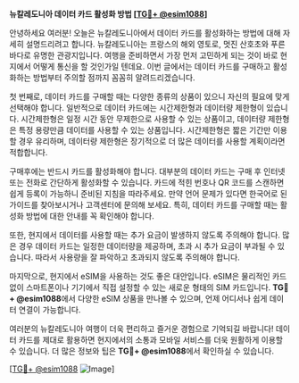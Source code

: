 **뉴칼레도니아 데이터 카드 활성화 방법 [[TG💪+ @esim1088](https://t.me/s/esim1088)]**

안녕하세요 여러분! 오늘은 뉴칼레도니아에서 데이터 카드를 활성화하는 방법에 대해 자세히 설명드리려고 합니다. 뉴칼레도니아는 프랑스의 해외 영토로, 멋진 산호초와 푸른 바다로 유명한 관광지입니다. 여행을 준비하면서 가장 먼저 고민하게 되는 것이 바로 현지에서 어떻게 통신을 할 것인가일 텐데요. 이번 글에서는 데이터 카드를 구매하고 활성화하는 방법부터 주의할 점까지 꼼꼼히 알려드리겠습니다.

첫 번째로, 데이터 카드를 구매할 때는 다양한 종류의 상품이 있으니 자신의 필요에 맞게 선택해야 합니다. 일반적으로 데이터 카드에는 시간제한형과 데이터량 제한형이 있습니다. 시간제한형은 일정 시간 동안 무제한으로 사용할 수 있는 상품이고, 데이터량 제한형은 특정 용량만큼 데이터를 사용할 수 있는 상품입니다. 시간제한형은 짧은 기간만 이용할 경우 유리하며, 데이터량 제한형은 장기적으로 더 많은 데이터를 사용할 계획이라면 적합합니다.

구매후에는 반드시 카드를 활성화해야 합니다. 대부분의 데이터 카드는 구매 후 인터넷 또는 전화로 간단하게 활성화할 수 있습니다. 카드에 적힌 번호나 QR 코드를 스캔하면 쉽게 등록이 가능하니 준비된 지침을 따라주세요. 만약 언어 문제가 있다면 한국어로 된 가이드를 찾아보시거나 고객센터에 문의해 보세요. 특히, 데이터 카드를 구매할 때는 활성화 방법에 대한 안내를 꼭 확인해야 합니다.

또한, 현지에서 데이터를 사용할 때는 추가 요금이 발생하지 않도록 주의해야 합니다. 많은 경우 데이터 카드는 일정한 데이터량을 제공하며, 초과 시 추가 요금이 부과될 수 있습니다. 따라서 사용량을 잘 파악하고 초과되지 않도록 주의해야 합니다.

마지막으로, 현지에서 eSIM을 사용하는 것도 좋은 대안입니다. eSIM은 물리적인 카드 없이 스마트폰이나 기기에서 직접 설정할 수 있는 새로운 형태의 SIM 카드입니다. **TG💪+ @esim1088**에서 다양한 eSIM 상품을 만나볼 수 있으며, 언제 어디서나 쉽게 데이터 연결이 가능합니다.

여러분의 뉴칼레도니아 여행이 더욱 편리하고 즐거운 경험으로 기억되길 바랍니다! 데이터 카드를 제대로 활용하면 현지에서의 소통과 모바일 서비스를 더욱 원활하게 이용할 수 있습니다. 더 많은 정보와 팁은 **TG💪+ @esim1088**에서 확인하실 수 있습니다.

[[TG💪+ @esim1088](https://t.me/s/esim1088) ![Image](https://i.postimg.cc/Y0z9fWf4/image.png)]